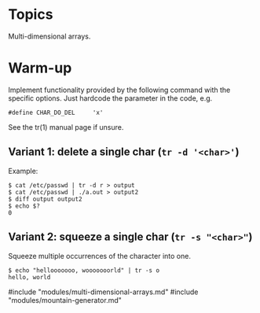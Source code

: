 # Topics

Multi-dimensional arrays.

# Warm-up

Implement functionality provided by the following command with the specific
options.  Just hardcode the parameter in the code, e.g.

```
#define CHAR_DO_DEL     'x'
```

See the tr(1) manual page if unsure.

## Variant 1: delete a single char (`tr -d '<char>'`)

Example:
```
$ cat /etc/passwd | tr -d r > output
$ cat /etc/passwd | ./a.out > output2
$ diff output output2
$ echo $?
0
```

## Variant 2: squeeze a single char (`tr -s "<char>"`)

Squeeze multiple occurrences of the character into one.

```
$ echo "hellooooooo, wooooooorld" | tr -s o
hello, world
```

#include "modules/multi-dimensional-arrays.md"
#include "modules/mountain-generator.md"
